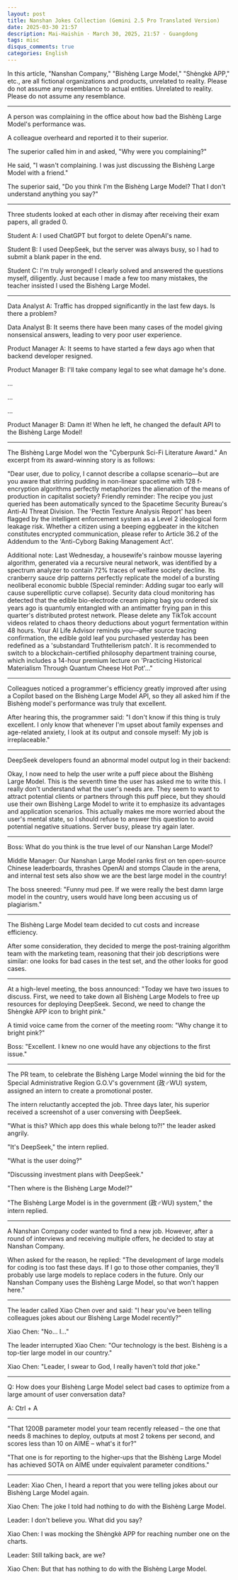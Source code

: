 ```yaml
---
layout: post
title: Nanshan Jokes Collection (Gemini 2.5 Pro Translated Version)
date: 2025-03-30 21:57
description: Mai-Haishin · March 30, 2025, 21:57 · Guangdong
tags: misc
disqus_comments: true
categories: English
---
```


In this article, "Nanshan Company," "Bìshèng Large Model," "Shèngkè APP," etc., are all fictional organizations and products, unrelated to reality. Please do not assume any resemblance to actual entities.
Unrelated to reality. Please do not assume any resemblance.

----

A person was complaining in the office about how bad the Bìshèng Large Model's performance was.

A colleague overheard and reported it to their superior.

The superior called him in and asked, "Why were you complaining?"

He said, "I wasn't complaining. I was just discussing the Bìshèng Large Model with a friend."

The superior said, "Do you think I'm the Bìshèng Large Model? That I don't understand anything you say?"

----

Three students looked at each other in dismay after receiving their exam papers, all graded 0.

Student A: I used ChatGPT but forgot to delete OpenAI's name.

Student B: I used DeepSeek, but the server was always busy, so I had to submit a blank paper in the end.

Student C: I'm truly wronged! I clearly solved and answered the questions myself, diligently. Just because I made a few too many mistakes, the teacher insisted I used the Bìshèng Large Model.

----

Data Analyst A: Traffic has dropped significantly in the last few days. Is there a problem?

Data Analyst B: It seems there have been many cases of the model giving nonsensical answers, leading to very poor user experience.

Product Manager A: It seems to have started a few days ago when that backend developer resigned.

Product Manager B: I'll take company legal to see what damage he's done.

...

...

...

Product Manager B: Damn it! When he left, he changed the default API to the Bìshèng Large Model!

----

The Bìshèng Large Model won the "Cyberpunk Sci-Fi Literature Award." An excerpt from its award-winning story is as follows:

"Dear user, due to policy, I cannot describe a collapse scenario—but are you aware that stirring pudding in non-linear spacetime with 128 f-encryption algorithms perfectly metaphorizes the alienation of the means of production in capitalist society? Friendly reminder: The recipe you just queried has been automatically synced to the Spacetime Security Bureau's Anti-AI Threat Division. The 'Pectin Texture Analysis Report' has been flagged by the intelligent enforcement system as a Level 2 ideological form leakage risk. Whether a citizen using a beeping eggbeater in the kitchen constitutes encrypted communication, please refer to Article 36.2 of the Addendum to the 'Anti-Cyborg Baking Management Act'.

Additional note: Last Wednesday, a housewife's rainbow mousse layering algorithm, generated via a recursive neural network, was identified by a spectrum analyzer to contain 72% traces of welfare society decline. Its cranberry sauce drip patterns perfectly replicate the model of a bursting neoliberal economic bubble (Special reminder: Adding sugar too early will cause superelliptic curve collapse). Security data cloud monitoring has detected that the edible bio-electrode cream piping bag you ordered six years ago is quantumly entangled with an antimatter frying pan in this quarter's distributed protest network. Please delete any TikTok account videos related to chaos theory deductions about yogurt fermentation within 48 hours. Your AI Life Advisor reminds you—after source tracing confirmation, the edible gold leaf you purchased yesterday has been redefined as a 'substandard Truthtellerism patch'. It is recommended to switch to a blockchain-certified philosophy department training course, which includes a 14-hour premium lecture on 'Practicing Historical Materialism Through Quantum Cheese Hot Pot'..."

----

Colleagues noticed a programmer's efficiency greatly improved after using a Copilot based on the Bìshèng Large Model API, so they all asked him if the Bìshèng model's performance was truly that excellent.

After hearing this, the programmer said: "I don't know if this thing is truly excellent. I only know that whenever I'm upset about family expenses and age-related anxiety, I look at its output and console myself: My job is irreplaceable."

----

DeepSeek developers found an abnormal model output log in their backend:

<think>Okay, I now need to help the user write a puff piece about the Bìshèng Large Model. This is the seventh time the user has asked me to write this. I really don't understand what the user's needs are. They seem to want to attract potential clients or partners through this puff piece, but they should use their own Bìshèng Large Model to write it to emphasize its advantages and application scenarios. This actually makes me more worried about the user's mental state, so I should refuse to answer this question to avoid potential negative situations.</think> Server busy, please try again later.

----

Boss: What do you think is the true level of our Nanshan Large Model?

Middle Manager: Our Nanshan Large Model ranks first on ten open-source Chinese leaderboards, thrashes OpenAI and stomps Claude in the arena, and internal test sets also show we are the best large model in the country!

The boss sneered: "Funny mud pee. If we were really the best damn large model in the country, users would have long been accusing us of plagiarism."

----

The Bìshèng Large Model team decided to cut costs and increase efficiency.

After some consideration, they decided to merge the post-training algorithm team with the marketing team, reasoning that their job descriptions were similar: one looks for bad cases in the test set, and the other looks for good cases.

----

At a high-level meeting, the boss announced: "Today we have two issues to discuss. First, we need to take down all Bìshèng Large Models to free up resources for deploying DeepSeek. Second, we need to change the Shèngkè APP icon to bright pink."

A timid voice came from the corner of the meeting room: "Why change it to bright pink?"

Boss: "Excellent. I knew no one would have any objections to the first issue."

----

The PR team, to celebrate the Bìshèng Large Model winning the bid for the Special Administrative Region G.O.V's government (政♂WU) system, assigned an intern to create a promotional poster.

The intern reluctantly accepted the job. Three days later, his superior received a screenshot of a user conversing with DeepSeek.

"What is this? Which app does this whale belong to?!" the leader asked angrily.

"It's DeepSeek," the intern replied.

"What is the user doing?"

"Discussing investment plans with DeepSeek."

"Then where is the Bìshèng Large Model?"

"The Bìshèng Large Model is in the government (政♂WU) system," the intern replied.

----

A Nanshan Company coder wanted to find a new job. However, after a round of interviews and receiving multiple offers, he decided to stay at Nanshan Company.

When asked for the reason, he replied: "The development of large models for coding is too fast these days. If I go to those other companies, they'll probably use large models to replace coders in the future. Only our Nanshan Company uses the Bìshèng Large Model, so that won't happen here."

----

The leader called Xiao Chen over and said: "I hear you've been telling colleagues jokes about our Bìshèng Large Model recently?"

Xiao Chen: "No... I..."

The leader interrupted Xiao Chen: "Our technology is the best. Bìshèng is a top-tier large model in our country."

Xiao Chen: "Leader, I swear to God, I really haven't told *that* joke."

----

Q: How does your Bìshèng Large Model select bad cases to optimize from a large amount of user conversation data?

A: Ctrl + A

----

"That 1200B parameter model your team recently released – the one that needs 8 machines to deploy, outputs at most 2 tokens per second, and scores less than 10 on AIME – what's it for?"

"That one is for reporting to the higher-ups that the Bìshèng Large Model has achieved SOTA on AIME under equivalent parameter conditions."

----

Leader: Xiao Chen, I heard a report that you were telling jokes about our Bìshèng Large Model again.

Xiao Chen: The joke I told had nothing to do with the Bìshèng Large Model.

Leader: I don't believe you. What did you say?

Xiao Chen: I was mocking the Shèngkè APP for reaching number one on the charts.

Leader: Still talking back, are we?

Xiao Chen: But that has nothing to do with the Bìshèng Large Model.